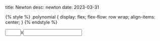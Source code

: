 title: Newton
 desc: newton
 date: 2023-03-31

{% style %}
.polynomial {
  display: flex;
  flex-flow: row wrap;
  align-items: center;
}
{% endstyle %}

<div class="polynomial">
<input size="3">x<input>
</div>
